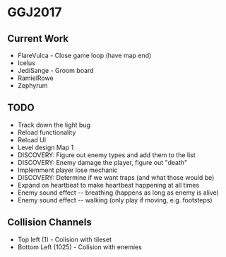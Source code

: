# GGJ2017

## Current Work
- FlareVulca - Close game loop (have map end)
- Icelus
- JediSange - Groom board
- RamielRowe
- Zephyrum

## TODO
- Track down the light bug
- Reload functionality
- Reload UI
- Level design Map 1
- DISCOVERY: Figure out enemy types and add them to the list
- DISCOVERY: Enemy damage the player, figure out "death"
- Implemment player lose mechanic
- DISCOVERY: Determine if we want traps (and what those would be)
- Expand on heartbeat to make heartbeat happening at all times
- Enemy sound effect -- breathing (happens as long as enemy is alive)
- Enemy sound effect -- walking (only play if moving, e.g. footsteps)

## Collision Channels
- Top left (1) - Colision with tileset
- Bottom Left (1025) - Colision with enemies
